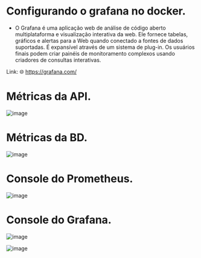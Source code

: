 <h1>Configurando o grafana no docker.</h1>

+ O Grafana é uma aplicação web de análise de código aberto multiplataforma e visualização interativa da web. Ele fornece tabelas, gráficos e alertas para a Web quando conectado a fontes de dados suportadas. É expansível através de um sistema de plug-in. Os usuários finais podem criar painéis de monitoramento complexos usando criadores de consultas interativas.

Link: 🌐
https://grafana.com/

 
 <h1>Métricas da API.</h1>
 
 ![image](https://github.com/andreelidio/grafana-docker/assets/97263573/daca1c87-a4ac-4831-9d2a-e5b340967e97)

 <h1>Métricas da BD.</h1>
 
 ![image](https://github.com/andreelidio/grafana-docker/assets/97263573/252c9582-e79d-476c-b435-41ef081cc0e3)

 <h1>Console do Prometheus.</h1>
 
 ![image](https://github.com/andreelidio/grafana-docker/assets/97263573/32d45dde-9f4d-4157-b86f-11fc1bfa177c)

 <h1>Console do Grafana.</h1>
 
 ![image](https://github.com/andreelidio/grafana-docker/assets/97263573/d22c67ef-b6da-424c-904b-9803d8034d6f)
 
 ![image](https://github.com/andreelidio/grafana-docker/assets/97263573/3d26c729-1ee1-43b9-825d-fda193871fb0)


 
